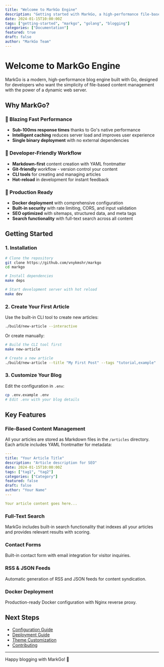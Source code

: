 ```yaml
---
title: "Welcome to MarkGo Engine"
description: "Getting started with MarkGo, a high-performance file-based blog engine written in Go"
date: 2024-01-15T10:00:00Z
tags: ["getting-started", "markgo", "golang", "blogging"]
categories: ["Documentation"]
featured: true
draft: false
author: "MarkGo Team"
---
```


# Welcome to MarkGo Engine

MarkGo is a modern, high-performance blog engine built with Go, designed for developers who want the simplicity of file-based content management with the power of a dynamic web server.

## Why MarkGo?

### 🚀 Blazing Fast Performance
- **Sub-100ms response times** thanks to Go's native performance
- **Intelligent caching** reduces server load and improves user experience
- **Single binary deployment** with no external dependencies

### 📝 Developer-Friendly Workflow
- **Markdown-first** content creation with YAML frontmatter
- **Git-friendly** workflow - version control your content
- **CLI tools** for creating and managing articles
- **Hot-reload** in development for instant feedback

### 🔧 Production Ready
- **Docker deployment** with comprehensive configuration
- **Built-in security** with rate limiting, CORS, and input validation
- **SEO optimized** with sitemaps, structured data, and meta tags
- **Search functionality** with full-text search across all content

## Getting Started

### 1. Installation

```bash
# Clone the repository
git clone https://github.com/vnykmshr/markgo
cd markgo

# Install dependencies
make deps

# Start development server with hot reload
make dev
```

### 2. Create Your First Article

Use the built-in CLI tool to create new articles:

```bash
./build/new-article --interactive
```

Or create manually:

```bash
# Build the CLI tool first
make new-article

# Create a new article
./build/new-article --title "My First Post" --tags "tutorial,example"
```

### 3. Customize Your Blog

Edit the configuration in `.env`:

```bash
cp .env.example .env
# Edit .env with your blog details
```

## Key Features

### File-Based Content Management
All your articles are stored as Markdown files in the `/articles` directory. Each article includes YAML frontmatter for metadata:

```yaml
---
title: "Your Article Title"
description: "Article description for SEO"
date: 2024-01-15T10:00:00Z
tags: ["tag1", "tag2"]
categories: ["Category"]
featured: false
draft: false
author: "Your Name"
---

Your article content goes here...
```

### Full-Text Search
MarkGo includes built-in search functionality that indexes all your articles and provides relevant results with scoring.

### Contact Forms
Built-in contact form with email integration for visitor inquiries.

### RSS & JSON Feeds
Automatic generation of RSS and JSON feeds for content syndication.

### Docker Deployment
Production-ready Docker configuration with Nginx reverse proxy.

## Next Steps

- [Configuration Guide](https://github.com/vnykmshr/markgo/blob/main/docs/configuration.md)
- [Deployment Guide](https://github.com/vnykmshr/markgo/blob/main/docs/deployment.md)
- [Theme Customization](https://github.com/vnykmshr/markgo/blob/main/docs/themes.md)
- [Contributing](https://github.com/vnykmshr/markgo/blob/main/CONTRIBUTING.md)

---

Happy blogging with MarkGo! 🎉
